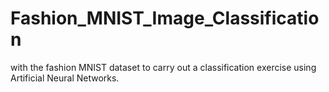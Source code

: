 # Fashion_MNIST_Image_Classification
with the fashion MNIST dataset to carry out a classification exercise using Artificial Neural Networks.
